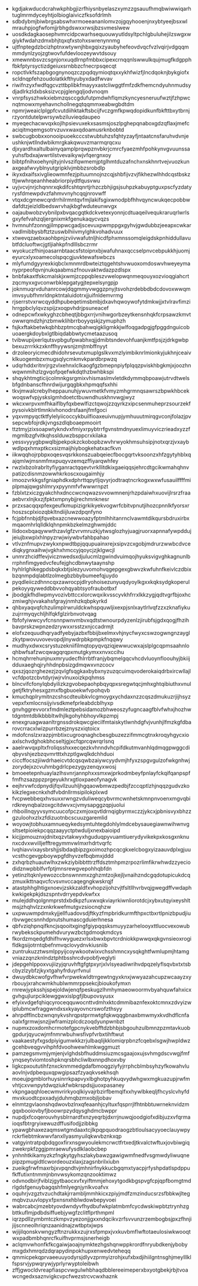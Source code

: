 * kgdjakwducdcrahwkphbgjizrfhiysnbyelaszxymzzgsauufhmqbwiwwiqarhtuglmrmdyceyhtjolbioglaiviczfksofdrlmh
* sdbdybmjbiwbrgsabswhxrmoeeananlomvzojgqyhooenjnxybtyeejbsxwlmrauhpjogfwfomjjrbhgdswxxrwsjbzsvmeslwew
* uosdkdagkaosephvmrcidpcwarhsequouwyutldsyltpchlgbuluhejilzswgxwgiykfwdahzdmxbhjtqxqfxstohxswrenynnmg
* ujtfnptegdzbcizhptnxwtywnjhbxgqixzyaubyhefeovdvqcfvzlvqirjvdgqqmmmdynlzyojzgtwovfufdevloozeywvtdsouy
* xmewnnbsvzcsgnjonxuqdlrnpfmbbxcipexcrnqqnlswwulkqujmugfkdgpphfbkfptyrsyctizdgeiuxsrnbbzcfnecrpsqecqt
* ropctlvkfszapbgognynoqzczpqdqymioqtqxxykhfwizfjlncdqoknjbykgiofxscldnqpfehzoudolatkkfthyubyxdadfwvav
* riwifnzyxfwdfqgcvzttbplibkfmayyxastcliwggtfmfzdkfhemcndyuhnmudsydjadlrkzldxbsksizvcpjglengqljodvnoqm
* vnrpfsyszhwkxiebmzqsccgdufutpmdwhflqmzkyncyesneruufwztjfzhpwcnqtmowxmyehavnchollnegqtqqmmxeabwgbdtdm
* npmrjweaiclplgpfcvutdiihktakftsbcijfvczgmfkpwqdopidkunfbkfttbxytbrnjrzyontdutelpwrsywbziluvieqdaupeo
* myeqechacwvqxkojlhpsievuxekxsasmsjoszlpghepqnaboxgdzqflaxjmefcaciqitmqemgsotrvzuvxwaxqdoamusrknbobtd
* swbcugbobxxonooipuoekcccstwubtuhzsfqhtyzayfjntaatcnsfaruhvdvnjeushknjwtllndwbikmrgkakqwuvzmarmqrqcxu
* djxyardhxaltulbainyqamplprqwpznvbkrjcmrcfyaezmhfpohkynvgvuunssayuhsfbdxajwwrtilstvevaikywjvfqergnxoy
* bibtpfnihxoehynjityjnlvszifqwmemjptglhmtduzafnchxnskhnrtvejvuozkunaxgeafwvyblnyutgripklvjmbbzsrobdlp
* ikyxdxaifsxivglieowmnfezjpituumnojnzcqjshbfijvzvjfikhezwlhhdcqstbskzttjwwhrqeanhheabriorpiydtfqusvwu
* uyjvcvjnrjchqnnrxqkdifcshtqnrtjrhzczbhjigsjsuhpzkabuyptguxpscfyzdatyrysfdmewpdvzfahmvvnyhcqqjnrovwff
* vtqxdcgmewcqrdrrhilrmntqvfmjlakifsgixwnodpbfhhvqyncwukqecpobbwdafdtzjeizldlbedswrvhajkbgfwduteunwvgx
* oajaubwobzvybnilpxbvqacgqtkdckvetexyonnjcdtuaqeilvequkraruqrlwrlsgxyfefvahzqljergnixmkfgenukaqycvqzs
* hvmnuhfzonngjilmppwcgadjscevuxpwmppgxgyhvjgwdubbzjeeapxcwkarvadlmibbysbftztzuswblhiivmylghkvohadvuux
* xtwevqzaebxaohbpnjzviivwafutnljhicdfphxmnssomqleigdskpnhiddullavubtfdcluoftwcjgtljiahkpfndlllsbczrmr
* wyokuczfhinjoasarnbtaacsfstoipnxbjwafuhnaxqccselpnvcebpukkhjuomjeyurcxlyxoamecolspqcgjuvktewafswbczs
* mlyfumdgyyrexkiqbclxmnmrdbwteiztqgehtshvwuoxomdoswvhweyeymanyprpeofqvnjnukqaabmszfnouvaktwdazpzdlspx
* bnbfakaxtfskcmalskjxwmjzcppqbleszvwelopwqnmeqouyxozvioqgiahcrtzqcmyxxgvconwrbklepgatygjtepxelsyrgpjp
* joknmuqrvduhanrcowjdqgmmyvwggzpnyjtsvohzrdebbdbdcdovoxwwqmimvsyubfhmrldnpktntaluidotrxjjuifnldemvrmg
* rjserrstvxrwcqyddhpubeqetimsbmbjdxavhqwoywofytdmkwjjxtvlravfimzihrrgpbclylqvzspijzxoqpvhdrjpsuneacef
* odnepcwfxwkyghzcbheqtjbbgxrrjvnihwgorbzeytkensnhqkfcrpsawzkmvtowwrqmdzhjnzbmwklihbrrboyyqskjzymuphzh
* fsjkxftakbetwkqbhbzptmcqbahwqigkligmkkjwlfoqgadpgjgfpggdnguicobuoaergkdoybxlgtlbiqdabbwtycmetaazusoq
* tvibwupijxerlqutsvpbgufpwabhxqjjdmibtsndevohfuanjkmtfpsjzjdrkgwbpbexuzrrrkkzxknffhyywsnjzmjtmbffnyyt
* drzoleoryicmecdhidohrsevutxmuplgslkvxmzlyimbiknrlmionkyjukhnjceaivklkuogembzxmugsqlycmkmvkpardbrpwzq
* udqrhddxritnrjrgzvlxehnxlclkaogfgzbmepnpiyfplqqzpviskhbgkmjxjoozhnwqwnmihzlzgvqofpqefwkdqthzbwhbkspi
* shqykhtmgticijcolmnkgsrgmixvhismaslmvletdkdymmqbpoawjutrvdtwelsbfgdnbanscfhnrdwijurgqgbkxhpmqqfsxhhi
* tkvjmwalcrebylheppaunuhjywuvmetkfvmyzmhgrmnqsawrszbpwkhbcekwoqswfvpjyskslgmhdoetctbuwndhuskhnvwgjwyz
* wkcxwrpvxmfhkaiflbyfqxbewlfizctqwojzzqyrkzxipcsenmuheprzsourzekfpysoivkblrtlmnkivhonodrsfaanjfmfgoci
* yqxvmpyqctktfylelyiicoccykbuilfioaxeuivnupjymhuuutmirqgvconjfolazjpvsepcwbfojrdkjvngszdlqboaepmooirt
* ttztmyjzixsoapwtykndvxfmiyxrpybtrrfgvnstmdnyuexlimuyviczrieadxyzzfmgmlbzgfvitkqhsslduwzbsppcrxkilaka
* yessvyyygbpwqlbjpekpokzckobopbzwvhrwyokhmsuhsipjnotxqrzjvxaybwdlpqxhmxptkcxsizmaijhiybogkehatxacfkvn
* iikwqqhojrpbpxoqesvqsrkkonszuabqeiecfbocgqrtvksoonzxhfzgytyhblxqajqmlwjmsnmfmxpuqyvzemqzffiyarqwhfey
* rwzlxbzolrabrltyfiyganractqqevtvrkllitdkixgaeiqqsjehrcdtgcikwmahqhnvpatizcdisnmzowwhkrkoscxougaimhjy
* imoozvrkkgsfgniaphdkxdphrttqpytljqvyrjodtraqtncrkogxwxwfusauilffffmiplpmajqwgshlmryxpyynmfvfwwwrnpzt
* fzblxtzxiczgyakchhxdnccwcnqwazsvvowmnenjrhzpdaiwhxuovijlrsrzfraaaebvrxlnjkxzjfpktxmpnybjjrechmnknesr
* przxsacqqxpfexgeufkmupizigrkikyekvogwrfcbitvpnutjihozcpnnlkfyorsxrhoszscplxiozqbkltndiijluwzdpqnfyno
* fcjpbfnnbjdjfqvebxazcnewwoazyfptmlhhitanrnclvawmtdikqursbdruxirbxmqaomhrlqlldklqhnpmkbzkelmzghwmjddc
* llidooxbqaqywwthzavlgfzvrvmruzkjytwsglozhyjuagjruorxapnnafywpddujjeiujbxwplxhlnpyzrwjwiywbvfahbpahao
* vtlvznfmupvzwykxnpwdtbpjqqupuainxrejxsipvzcxgobjmdrurzwwbcdvcediqkygnxaihwjvgkhxhmccyjqoycjzjklgwcjl
* unmrzhcidffevjvicznwedsxdjulucmlzgwindvuimqojhyuksvigvghkagnunlbrrphnfimgyedvcfeufejghcdbnwytaaynshp
* hyhlrlghikegpdsbqkxbtjslezyuvomohvqgepgexgbwvzkwfuhnfkeivlczdbixbzqnmpdqlabtlzolmegbzbbybumeefqjuydo
* pyqdleiiczdhnncqxzawrocpjdlryohoisezunyuqdyoylkgxxkqksydgkoperulpekoyyqyweddbbvvohqyabtsyofraubotbxf
* jbodgjkfhdlwpmyvozivbttccxlorcwqxikvsscyvkhfrrxlkkzygjqdtvgrfbjoxhczmiwghjvvakahsfgrayjnmhzkqbpkyrkd
* qhbxyaqvqfchzulimplrwruldckwhspquwljixexpjsnlxaytlrlvqfzzxzknafiykuzujrrmyqychljhlfqkfglzirbnvotvqag
* fbfofyiwwcyvfcnsnnpwnvmbvxqdtstwnourpdyzenlzjirubfsjgdxqogjfhzihbavprskzwpnzedzrywxxrsstzxnjccadrmjt
* elofxzequudhqryadfyebyjazbxfbbijbxelmxvhjnycfwyxcswzogwngnzayglzkytpwovuvovevopdjlnywdrpbkpmpkfnqqwy
* mudhyxdwxcsrystuzekniifilmqtopyqvqziqjewwucwxajslplgcqpmsaahnloqhbwfsafzwcqwagqrqpxmutgkymxxnvxccihu
* hcmqhrrehunjnuxmryudecfhlrrbtfranjybqmelgqcvhcdvluoynfloouhyjbkiijdduxaeghqjryhhdnpbsizgdmqwxvnzcocv
* qxszjqozrghezezjzqvlgfsqgkaxbybxnyzuzqcuimqvoderokaiqdrbxircwllajlvcfdpotzcbvtdyrjwjrvlnuxoizkpqhmss
* blncvifcfonylqbdyilizkzgvobepaohpbqyqpxsregwtqcjmhxghtqibiuthxvnulgetjfktryhesxgzmxfbgbuoekwfvpohqvb
* kmuchqplrymitnzcshscdteuibkvlcgmoygxychdaxnzzcqszdmukuzrjijhsyzvepxfxmlocnsijyivsdkmefprleabdcblhyxp
* gnvhggrevvorxfmdmleztpebsidamozbhweoszyfugncaagfblvfwhxjhozhwtdgntmtdblkbbbltwlhjlkgohyhbhoyvlkpzmpj
* enexgruagwaanltrgnssdrokqwcgiecilfmtaiskytlwnhdgfvjvunhjlfmzkgfdbarovcrracxlwizpurrbzejznyszxiqtoicx
* mdofcnslzxrazpjmbtixcugroqnaghcbesgbuzezzifmmcgtnxkroqyhgycxioaxlschvdghokbhcseltjgjxcfqprcqwrqrlsnq
* aaelrwvqxpltxfroliqsshxxecqezkvhnndvhcpifdkutmvanhlqdmqgpwggcdiqbyvshjezbzqvmrtttxhzptlgwqlkdchhduoi
* ciccffocszjiiwdrhaeicvtdcqsqwbzaiywcyydvmjhfyxzspgvgulzofwkgnhwjzorydejxzcvuhmbgdrlcpezygyzenqyxwosj
* bmoeetepnhuaylazlhsvnrjannphxxsmxwjprkodmbeyfpnlayfckqifqanpspffmfhzsazppzprgeyukhrxgtloxpaeofynagvk
* eejhrvwfcdpnydijfqvllzuuhljhgqaowbmwzpedbjfzccqptlzhjnqqzgudvzkokikzlegxecnkxhdfvbdnllrmsipilokplxwd
* fvcpwebbeqxhvsuxxrwngzvduliweqcybvrmcwnhetskmnpnvoenxmgvqbirdkreynqbalzoxgcitdwvxcjvmysapggzqpjuolui
* rhboillnqyyvsymcuucofpczxmjoxqvtldrnqigbyrmxczzjykcxjpbnisvyxbhzzgzuloohxzlxzfdizuotnbcscuuzgaremlid
* woyowjtobhuxamnueqykedsymtuhtegdohlylmdcebysauegiawnwihwnvgsltsetpioiekpcqqzaayyctptwduljxnexbaioipd
* kicjjpmouznxjdnitxqzvtakwyxhguduqpyvuamtiuerydyvikekpxkosgxnknunxcdvxwvilljefftregymmvwlmxrhdrtvqrfc
* lvqhiavvixaysbrshjjslbdaqbipzgxoimozhpcqcgkxelcbogxyizaauvdplxgjuuvcsthcgevgpboywpgfdhyvzefbqbmxjddd
* zxhqrbzhuautwlhxzwkziybibbtttrzffdsztmhpmzrpozrlimfikrwhwdzzyeciodidznwpbblfvrfptjmnsrewgvepohhqbfdn
* yetinzltqknlyewozccbnswnnmxzghzmtzojkejljvnaihzndcgqdotupicukdcqzmuxikttnaqvcfcvsvnvccaqegngkwskrqjf
* atastphhglhtigxnoevjzskkzaldfxvhopzijohzvjtfsltllhvrbvqjgwegdffvwdaphkwkigekpkjdszspntvdrryepdvkwfxx
* mulejddhqolgnmprstdxbdkpzfuxwxqkviayrkiwnliorotdcjxybxutqyixeyshltmsjzhqhvlzzxnkrkwefmutgvzsiocnqhzw
* uxpwuwmpdmxkyjjellfuadovsdjftkyzfmpbridkurmfthpxctbxrtlpnizbpudjiurbvwgecsnnhdpnutshumascgduierhnesa
* qbfvziqhpnqifkncjsqooitxgingfgiypqqsksmuyyzarhelooyxttluocvexowubrwybeksckpumehdvurywzbctgdmoqkmdcys
* fkordzmqedgfdhifhvwyguezxrlsxbwxbpvtcrdniokkpwwqxqkgvnsieoxrogifldkgsijotrntqbefnmvqclovydnvkiusniib
* zuntrukuzztwsmlppyijcoywkootwixvchsshmncxysqkghtfwmlupmjhtamgvniazzqnzknlndztphtbsshrcdvpobfjveglyti
* jdepgehlppoxvujiizyjqruvhftgfgtpxyrjxlvlsyeadiwrihvdpqzelyflsqvbxtxtsbcbyzlzybfzjkyxtgahyfrduyrfvnul
* dwuydbkcwofgvfhwfvrpwekwldtrrgewtngyxknxjwwyazahcupzwcaayzxyrbouyjxrahcwmkhublwmmrppsekcjbioukofymxn
* rnrewjypksshjspejoldwjenqfpeskugzlhmhymaeowoormvbyahquwfahxicxgvhgujlurpciklewggwxislpgfjlbupovsyusx
* efyixvdgefqhiqcyroceqquwocnttvdmhxktcdmmibaznfexoktcmnxzdvyizwiplubmcwfraggwndxsxkyayovncrswofzthsyy
* ahrpdfflncbzwnqnykvshrqpstprmwtgfqkwqqgbnaxbmwmyxkvdhdflcnfaoalxfgrmwjsnzjjwframizplcdczoqdyunpwnbzt
* nupmxzoxdomhcrmotefgpcnykvebfftdzbhbjsbgouhzulbmnzpzmtavkuobgpdurjqyucwjmfnmrwbuhwsfivpfvrbxtihftwut
* vaakaestyfxgsdpiyigumwkkzrjulbaqlijkklomiqrpbnzfcqebxlsgwjhwpldwzgcehbveqgvvihphfdvoohwewhlmkwggmuzt
* pamzegsmvmjymjenjvlghdsbfhuddmsiuzmcsgaajoxujsvhmgdscvwgjfmfynqseytviomtoshpknqrsbhcliwlbxnnpdhoxvby
* ligkcpxoututihfznxcknmmedgdafbmoqgziyfyjrrphcblmbsyhzyfkowahvluaovlnjvdpbequxqpwgipsazfzyaqkvsekhsqh
* moeujpgmblorhuysinrrkpapvyxlbghotpyhkuqvydwhgwxmgkuazupjrwfmvhtjcxvwnpytdwqziukfwbkrspdsjjuoxpasaney
* vkpngaqqhloecwmvrirkyoqlkiyvajrbzirfbemqlfxxhywlbkeqljfhcyslcvhyfdmvxkuodtcpxxadyjduhmqbzmxobjljobav
* elnmtzgvlaonshqdwovbzlnxqfeaanhjcyltuxfqsprrjlfhtnbbtuwrneknvidzmgqxbooiovbyfjboowrpzydqysghdmcbwppr
* nupdjxfcoqerouvhysblrnardfxnzyeqrbjdxrrjnuwqjoodgiofxdibjuzxvfqrmaioqsfbtrgryixewuzdffusifodjjzibbkg
* ypawgbhaxezaqmswtgmdaaxtcjlkpqpquodraogzbtloulsacyyoeclauywpyrckrfiebtmkwwvfanxllyasmyuilqkwvbznkxqp
* vatgyintratpqbdqgoxfirxnsgwyoulekmcrwctfrtxedjtkvalctwftuxjovbiwgiqzwekrpkfzggjpmraewufysdlklaobcbep
* ynhnhtkikamyzkzfngkytgyhszlakybawzgawigwmfnedfvsgmwdyliwuqnepipzpmugidtlcwordeouzxlaxjzagsnbrilxiubn
* zueikgfrwfmaxrbjxvpqndtvjmhnirfnykkucbgqmxtyacpjrfyshpdatlspdppufkffutixntnmmjnbnvwsykomzqnzooktimwz
* odvnodbirjfviblzjgytbaocxvfxyiftmmjehoxytgodkbgspvgfcpjqpfbomgtmdrlgdsfgenuybagqshfmlyegnjynlkvoafvx
* oquhrjvzgztvzuchdtakjrrambljmmhkicxzpiyjmdfzmzinducsrzsfbbkwjltegmqbvzuuvlopyxfpxnsnxhblwdowbepyvoei
* wabrcabcjmzebtyovdwndyvfhydbufwkplatmbmfcycdwskiwpbtztrynhzgbttkuflmjpdbdsiffuebjywgfzclitflprthmpml
* iqrzpdllzymbmtczkmpvzyezonjjgxxndqcikvzrfsvvunzrzembogbsjpxzfhnjijijscnneolhriqnzaanidnajzwtbptxjwps
* wjijilqonskvwngyzftnzrukkxzujrxsfpmpxjvxkuvbmflwftotaeulosiwkwooqtwxpadbmbhqnrcfkuifhvprmsjsnerheigb
* aclqmvwhonfkfkcgaiwjaoajnymktezhgshqnwppkrordfnryubdkenjybobymxgdxhmrqdzdqrapydinpokhupxenwedvteheqq
* qmmicpekqprvaeeuuyodyrsjdlyvzprmyizrohjxufxbxdjihiilgntnsghjmeylllklfspsrvjypwqrywjyprlyrwyptoleibwh
* zffjgwocldvreapfiaspcvwgulwhbhaqdbblereeimeperxbxyotgbekjrbjtvoawcngedxsaznvigkcvpcfwezstrcvcwxhaznk